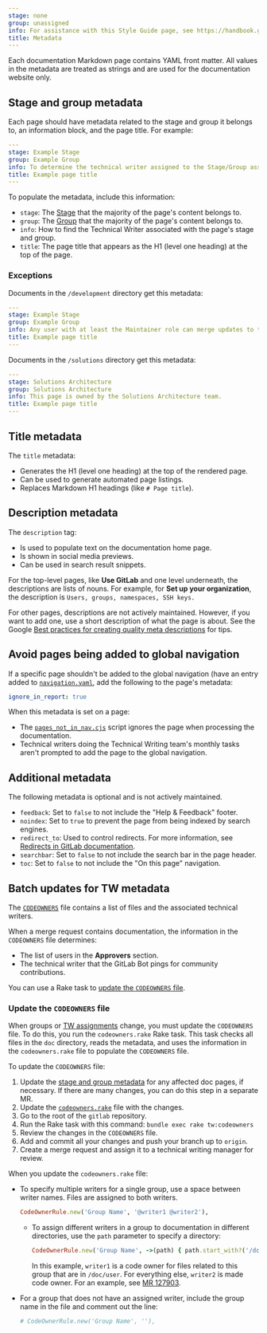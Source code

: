 ```yaml
---
stage: none
group: unassigned
info: For assistance with this Style Guide page, see https://handbook.gitlab.com/handbook/product/ux/technical-writing/#assignments-to-other-projects-and-subjects.
title: Metadata
---
```


Each documentation Markdown page contains YAML front matter.
All values in the metadata are treated as strings and are used for the
documentation website only.

## Stage and group metadata

Each page should have metadata related to the stage and group it
belongs to, an information block, and the page title. For example:

```yaml
---
stage: Example Stage
group: Example Group
info: To determine the technical writer assigned to the Stage/Group associated with this page, see https://handbook.gitlab.com/handbook/product/ux/technical-writing/#assignments
title: Example page title
---
```

To populate the metadata, include this information:

- `stage`: The [Stage](https://handbook.gitlab.com/handbook/product/categories/#devops-stages)
  that the majority of the page's content belongs to.
- `group`: The [Group](https://handbook.gitlab.com/handbook/company/structure/#product-groups)
  that the majority of the page's content belongs to.
- `info`: How to find the Technical Writer associated with the page's stage and
  group.
- `title`: The page title that appears as the H1 (level one heading) at the top of the page.

### Exceptions

Documents in the `/development` directory get this metadata:

```yaml
---
stage: Example Stage
group: Example Group
info: Any user with at least the Maintainer role can merge updates to this content. For details, see https://docs.gitlab.com/development/development_processes/#development-guidelines-review.
title: Example page title
---
```

Documents in the `/solutions` directory get this metadata:

```yaml
---
stage: Solutions Architecture
group: Solutions Architecture
info: This page is owned by the Solutions Architecture team.
title: Example page title
---
```

## Title metadata

The `title` metadata:

- Generates the H1 (level one heading) at the top of the rendered page.
- Can be used to generate automated page listings.
- Replaces Markdown H1 headings (like `# Page title`).

## Description metadata

The `description` tag:

- Is used to populate text on the documentation home page.
- Is shown in social media previews.
- Can be used in search result snippets.

For the top-level pages, like **Use GitLab** and one level underneath,
the descriptions are lists of nouns. For example, for **Set up your organization**,
the description is `Users, groups, namespaces, SSH keys.`

For other pages, descriptions are not actively maintained. However, if you want to add one,
use a short description of what the page is about.
See the Google [Best practices for creating quality meta descriptions](https://developers.google.com/search/docs/appearance/snippet#meta-descriptions) for tips.

## Avoid pages being added to global navigation

If a specific page shouldn't be added to the global navigation (have an entry added to
[`navigation.yaml`](https://gitlab.com/gitlab-org/technical-writing/docs-gitlab-com/-/blob/main/data/en-us/navigation.yaml), add
the following to the page's metadata:

```yaml
ignore_in_report: true
```

When this metadata is set on a page:

- The [`pages_not_in_nav.cjs`](https://gitlab.com/gitlab-org/technical-writing/docs-gitlab-com/-/blob/main/scripts/pages_not_in_nav.cjs)
  script ignores the page when processing the documentation.
- Technical writers doing the Technical Writing team's monthly tasks aren't prompted to add the page to the global
  navigation.

## Additional metadata

The following metadata is optional and is not actively maintained.

- `feedback`: Set to `false` to not include the "Help & Feedback" footer.
- `noindex`: Set to `true` to prevent the page from being indexed by search engines.
- `redirect_to`: Used to control redirects. For more information, see [Redirects in GitLab documentation](redirects.md).
- `searchbar`: Set to `false` to not include the search bar in the page header.
- `toc`: Set to `false` to not include the "On this page" navigation.

## Batch updates for TW metadata

The [`CODEOWNERS`](https://gitlab.com/gitlab-org/gitlab/-/blob/master/.gitlab/CODEOWNERS)
file contains a list of files and the associated technical writers.

When a merge request contains documentation, the information in the `CODEOWNERS` file determines:

- The list of users in the **Approvers** section.
- The technical writer that the GitLab Bot pings for community contributions.

You can use a Rake task to [update the `CODEOWNERS` file](#update-the-codeowners-file).

### Update the `CODEOWNERS` file

When groups or [TW assignments](https://handbook.gitlab.com/handbook/product/ux/technical-writing/#assignments)
change, you must update the `CODEOWNERS` file. To do this, you run the `codeowners.rake` Rake task.
This task checks all files in the `doc` directory, reads the metadata, and uses the information in
the `codeowners.rake` file to populate the `CODEOWNERS` file.

To update the `CODEOWNERS` file:

1. Update the [stage and group metadata](#stage-and-group-metadata) for any affected doc pages, if necessary. If there are many changes, you can do this step in a separate MR.
1. Update the [`codeowners.rake`](https://gitlab.com/gitlab-org/gitlab/blob/master/lib/tasks/gitlab/tw/codeowners.rake) file with the changes.
1. Go to the root of the `gitlab` repository.
1. Run the Rake task with this command: `bundle exec rake tw:codeowners`
1. Review the changes in the `CODEOWNERS` file.
1. Add and commit all your changes and push your branch up to `origin`.
1. Create a merge request and assign it to a technical writing manager for review.

When you update the `codeowners.rake` file:

- To specify multiple writers for a single group, use a space between writer names. Files are assigned to both writers.

  ```ruby
  CodeOwnerRule.new('Group Name', '@writer1 @writer2'),
  ```

  - To assign different writers in a group to documentation in different directories, use the `path` parameter to specify a directory:

    ```ruby
    CodeOwnerRule.new('Group Name', ->(path) { path.start_with?('/doc/user') ? '@writer1' : '@writer2' }),
    ```

    In this example, `writer1` is a code owner for files related to this group that are in `/doc/user`.
    For everything else, `writer2` is made code owner. For an example, see [MR 127903](https://gitlab.com/gitlab-org/gitlab/-/merge_requests/127903).

- For a group that does not have an assigned writer, include the group name in the file and comment out the line:

  ```ruby
  # CodeOwnerRule.new('Group Name', ''),
  ```
